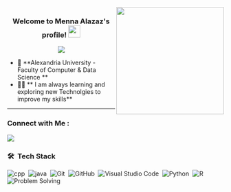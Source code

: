 
<img width="250" align="right" src="https://c.tenor.com/_DOBjnGspYAAAAAM/code-coding.gif">

<h3 align="center">
  Welcome to Menna Alazaz's profile!
  <img src="https://media.giphy.com/media/hvRJCLFzcasrR4ia7z/giphy.gif" width="28">
</h3>

<!-- Typing SVG by DenverCoder1 - https://github.com/DenverCoder1/readme-typing-svg -->
<p align="center">
  <a href="https://github.com/DenverCoder1/readme-typing-svg"><img src="https://readme-typing-svg.herokuapp.com/?lines=Always%20learning%20new%20things&font=Fira%20Code&center=true&width=440&height=45&color=f75c7e&vCenter=true&size=22"></a>
</p> 



- 🏢 **Alexandria University - Faculty of Computer & Data Science **
- 👩‍💻 ** I am always learning and exploring new Technolgies to improve my skills**
---


### Connect with Me :

<a href="https://www.linkedin.com/in/menna-mohamed-9a9aaa315/" target="_blank"><img src="https://img.shields.io/badge/-Ahmed%20Abdul_Ghaffar-0077B5?style=for-the-badge&logo=Linkedin&logoColor=white"/></a>




### 🛠 &nbsp;Tech Stack
![cpp](https://img.shields.io/badge/-cpp-05122A?style=flat&logo=HTML5)&nbsp;
![java](https://img.shields.io/badge/-java-05122A?style=flat&logo=CSS3&logoColor=1572B6)&nbsp;
![Git](https://img.shields.io/badge/-Git-05122A?style=flat&logo=git)&nbsp;
![GitHub](https://img.shields.io/badge/-GitHub-05122A?style=flat&logo=github)&nbsp;
![Visual Studio Code](https://img.shields.io/badge/-Visual%20Studio%20Code-05122A?style=flat&logo=visual-studio-code&logoColor=007ACC)&nbsp;
![Python](https://img.shields.io/badge/-Python%20-05122A?style=flat&logo=python)&nbsp;
![R](https://img.shields.io/badge/-R%20-05122A?style=flat&logo=python)&nbsp;
![Problem Solving](https://img.shields.io/badge/-Problem%20Solving%20-05122A?style=flat&logo=python)&nbsp;



